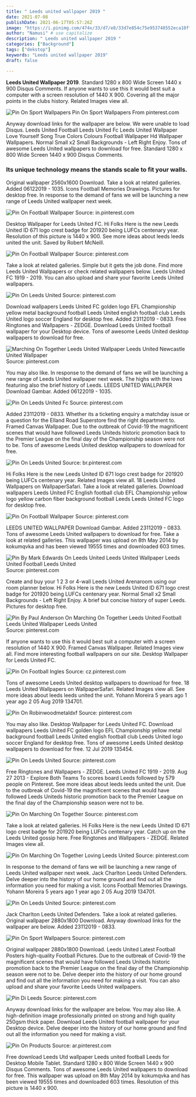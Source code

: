 ```yaml
---
title: " Leeds united wallpaper 2019 "
date: 2021-07-08
publishDate: 2021-06-17T05:57:26Z
image: "https://i.pinimg.com/474x/33/d7/e8/33d7e854c75e953748552eca10ff738f.jpg"
author: "Namusi" # use capitalize
description: " Leeds united wallpaper 2019 "
categories: ["Background"]
tags: ["dekstop"]
keywords: "Leeds united wallpaper 2019"
draft: false

---
```



**Leeds United Wallpaper 2019**. Standard 1280 x 800 Wide Screen 1440 x 900 Disqus Comments. If anyone wants to use this it would best suit a computer with a screen resolution of 1440 X 900. Covering all the major points in the clubs history. Related Images view all.

![Pin On Sport Wallpapers](https://i.pinimg.com/originals/53/41/f9/5341f9e998b2a5217f0c2c127d7bc6f4.png "Pin On Sport Wallpapers")
Pin On Sport Wallpapers From pinterest.com


Anyway download links for the wallpaper are below. We were unable to load Disqus. Leeds United Football Leeds United Fc Leeds United Wallpaper Love Yourself Song True Colors Colours Football Wallpaper Hd Wallpaper Wallpapers. Normal Small x2 Small Backgrounds - Left Right Enjoy. Tons of awesome Leeds United wallpapers to download for free. Standard 1280 x 800 Wide Screen 1440 x 900 Disqus Comments.

### Its unique technology means the stands scale to fit your walls.

Original wallpaper 2560x1600 Download. Take a look at related galleries. Added 06122019 - 1035. Icons Football Memories Drawings. Pictures for desktop free. In response to the demand of fans we will be launching a new range of Leeds United wallpaper next week.


![Pin On Football Wallpaper](https://i.pinimg.com/736x/4a/11/e1/4a11e1f70a79ab85122861d1309dca24.jpg "Pin On Football Wallpaper")
Source: in.pinterest.com

Desktop Wallpaper for Leeds United FC. Hi Folks Here is the new Leeds United ID 671 logo crest badge for 201920 being LUFCs centenary year. Resolution of this picture is 1440 x 900. See more ideas about leeds leeds united the unit. Saved by Robert McNeill.

![Pin On Football Wallpaper](https://i.pinimg.com/736x/41/62/39/416239566222dd302c490d66248e90ba.jpg "Pin On Football Wallpaper")
Source: pinterest.com

Take a look at related galleries. Simple but it gets the job done. Find more Leeds United Wallpapers or check related wallpapers below. Leeds United FC 1919 - 2019. You can also upload and share your favorite Leeds United wallpapers.

![Pin On Leeds United](https://i.pinimg.com/originals/91/67/99/916799453b202df363a9273df69d8767.jpg "Pin On Leeds United")
Source: pinterest.com

Download wallpapers Leeds United FC golden logo EFL Championship yellow metal background football Leeds United english football club Leeds United logo soccer England for desktop free. Added 23112019 - 0833. Free Ringtones and Wallpapers - ZEDGE. Download Leeds United football wallpaper for your Desktop device. Tons of awesome Leeds United desktop wallpapers to download for free.

![Marching On Together Leeds United Wallpaper Leeds United Newcastle United Wallpaper](https://i.pinimg.com/originals/1f/a3/c9/1fa3c9eacfe52ef7ebe1620f3e1b4335.jpg "Marching On Together Leeds United Wallpaper Leeds United Newcastle United Wallpaper")
Source: pinterest.com

You may also like. In response to the demand of fans we will be launching a new range of Leeds United wallpaper next week. The highs with the lows featuring also the brief history of Leeds. LEEDS UNITED WALLPAPER Download Gambar. Added 06122019 - 1035.

![Pin On Leeds United Fc](https://i.pinimg.com/originals/8a/ba/c8/8abac88592a1429f70dce0c8bbdc4586.png "Pin On Leeds United Fc")
Source: pinterest.com

Added 23112019 - 0833. Whether its a ticketing enquiry a matchday issue or a question for the Elland Road Superstore find the right department to. Framed Canvas Wallpaper. Due to the outbreak of Covid-19 the magnificent scenes that would have followed Leeds Uniteds historic promotion back to the Premier League on the final day of the Championship season were not to be. Tons of awesome Leeds United desktop wallpapers to download for free.

![Pin On Leeds United](https://i.pinimg.com/originals/13/aa/ac/13aaac8c7e4d01fafd76acc112d1aba0.jpg "Pin On Leeds United")
Source: br.pinterest.com

Hi Folks Here is the new Leeds United ID 671 logo crest badge for 201920 being LUFCs centenary year. Related Images view all. 18 Leeds United Wallpapers on WallpaperSafari. Take a look at related galleries. Download wallpapers Leeds United FC English football club EFL Championship yellow logo yellow carbon fiber background football Leeds Leeds United FC logo for desktop free.

![Pin On Football Wallpaper](https://i.pinimg.com/736x/b2/c4/84/b2c48445966bb36f745dbfc9186e3050.jpg "Pin On Football Wallpaper")
Source: pinterest.com

LEEDS UNITED WALLPAPER Download Gambar. Added 23112019 - 0833. Tons of awesome Leeds United wallpapers to download for free. Take a look at related galleries. This wallpaper was upload on 8th May 2014 by kokumqvka and has been viewed 19555 times and downloaded 603 times.

![Pin By Mark Edwards On Leeds United Leeds United Wallpaper Leeds United Football Leeds United](https://i.pinimg.com/originals/ad/05/4a/ad054aa47c51c35eb245260a5e4ae175.jpg "Pin By Mark Edwards On Leeds United Leeds United Wallpaper Leeds United Football Leeds United")
Source: pinterest.com

Create and buy your 1 2 3 or 4-wall Leeds United Arenaroom using our room planner below. Hi Folks Here is the new Leeds United ID 671 logo crest badge for 201920 being LUFCs centenary year. Normal Small x2 Small Backgrounds - Left Right Enjoy. A brief but concise history of super Leeds. Pictures for desktop free.

![Pin By Paul Anderson On Marching On Together Leeds United Football Leeds United Wallpaper Leeds United](https://i.pinimg.com/736x/c1/0c/f2/c10cf26c8a89d04a6f72fa8049b22c66.jpg "Pin By Paul Anderson On Marching On Together Leeds United Football Leeds United Wallpaper Leeds United")
Source: pinterest.com

If anyone wants to use this it would best suit a computer with a screen resolution of 1440 X 900. Framed Canvas Wallpaper. Related Images view all. Find more interesting football wallpapers on our site. Desktop Wallpaper for Leeds United FC.

![Pin On Football Ingles](https://i.pinimg.com/originals/51/a4/9a/51a49a4a79f97e1c3ed70eb98cdc667f.jpg "Pin On Football Ingles")
Source: cz.pinterest.com

Tons of awesome Leeds United desktop wallpapers to download for free. 18 Leeds United Wallpapers on WallpaperSafari. Related Images view all. See more ideas about leeds leeds united the unit. Yohann Moreira 5 years ago 1 year ago 2 05 Aug 2019 134701.

![Pin On Robinwoodmetaldxf](https://i.pinimg.com/originals/f5/a9/ca/f5a9caeedad8967b323cff748696273f.jpg "Pin On Robinwoodmetaldxf")
Source: pinterest.com

You may also like. Desktop Wallpaper for Leeds United FC. Download wallpapers Leeds United FC golden logo EFL Championship yellow metal background football Leeds United english football club Leeds United logo soccer England for desktop free. Tons of awesome Leeds United desktop wallpapers to download for free. 12 Jul 2019 135454.

![Pin On Leeds United](https://i.pinimg.com/736x/e7/aa/c1/e7aac16172dcae32e9ba5411e5dd2791.jpg "Pin On Leeds United")
Source: pinterest.com

Free Ringtones and Wallpapers - ZEDGE. Leeds United FC 1919 - 2019. Aug 27 2013 - Explore Both Teams To scores board Leeds followed by 579 people on Pinterest. See more ideas about leeds leeds united the unit. Due to the outbreak of Covid-19 the magnificent scenes that would have followed Leeds Uniteds historic promotion back to the Premier League on the final day of the Championship season were not to be.

![Pin On Marching On Together](https://i.pinimg.com/736x/7b/61/85/7b6185efedddd801bea49b3206323690.jpg "Pin On Marching On Together")
Source: pinterest.com

Take a look at related galleries. Hi Folks Here is the new Leeds United ID 671 logo crest badge for 201920 being LUFCs centenary year. Catch up on the Leeds United gossip here. Free Ringtones and Wallpapers - ZEDGE. Related Images view all.

![Pin On Marching On Together Loving Leeds United](https://i.pinimg.com/736x/a6/68/00/a668008e0e8b33cfd640a8c078d9d3bf.jpg "Pin On Marching On Together Loving Leeds United")
Source: pinterest.com

In response to the demand of fans we will be launching a new range of Leeds United wallpaper next week. Jack Charlton Leeds United Defenders. Delve deeper into the history of our home ground and find out all the information you need for making a visit. Icons Football Memories Drawings. Yohann Moreira 5 years ago 1 year ago 2 05 Aug 2019 134701.

![Pin On Leeds United](https://i.pinimg.com/originals/74/d5/3d/74d53de072d38fe1f5cf03f862c0d027.jpg "Pin On Leeds United")
Source: pinterest.com

Jack Charlton Leeds United Defenders. Take a look at related galleries. Original wallpaper 2880x1800 Download. Anyway download links for the wallpaper are below. Added 23112019 - 0833.

![Pin On Sport Wallpapers](https://i.pinimg.com/originals/53/41/f9/5341f9e998b2a5217f0c2c127d7bc6f4.png "Pin On Sport Wallpapers")
Source: pinterest.com

Original wallpaper 2880x1800 Download. Leeds United Latest Football Posters high-quality Football Pictures. Due to the outbreak of Covid-19 the magnificent scenes that would have followed Leeds Uniteds historic promotion back to the Premier League on the final day of the Championship season were not to be. Delve deeper into the history of our home ground and find out all the information you need for making a visit. You can also upload and share your favorite Leeds United wallpapers.

![Pin Di Leeds](https://i.pinimg.com/originals/1d/6b/ae/1d6baef644859a8fbe48e08df17849ef.jpg "Pin Di Leeds")
Source: pinterest.com

Anyway download links for the wallpaper are below. You may also like. A high-definition image professionally printed on strong and high quality 250gsm thick paper. Download Leeds United football wallpaper for your Desktop device. Delve deeper into the history of our home ground and find out all the information you need for making a visit.

![Pin On Products](https://i.pinimg.com/474x/33/d7/e8/33d7e854c75e953748552eca10ff738f.jpg "Pin On Products")
Source: ar.pinterest.com

Free download Leeds Utd wallpaper Leeds united football Leeds for Desktop Mobile Tablet. Standard 1280 x 800 Wide Screen 1440 x 900 Disqus Comments. Tons of awesome Leeds United wallpapers to download for free. This wallpaper was upload on 8th May 2014 by kokumqvka and has been viewed 19555 times and downloaded 603 times. Resolution of this picture is 1440 x 900.


